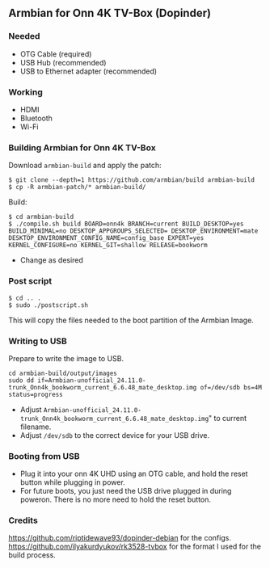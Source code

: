 ## Armbian for Onn 4K TV-Box (Dopinder)

### Needed

* OTG Cable (required)
* USB Hub (recommended)
* USB to Ethernet adapter (recommended)

### Working

- HDMI
- Bluetooth
- Wi-Fi

### Building Armbian for Onn 4K TV-Box

Download `armbian-build` and apply the patch:

```
$ git clone --depth=1 https://github.com/armbian/build armbian-build
$ cp -R armbian-patch/* armbian-build/
```

Build:

```
$ cd armbian-build
$ ./compile.sh build BOARD=onn4k BRANCH=current BUILD_DESKTOP=yes BUILD_MINIMAL=no DESKTOP_APPGROUPS_SELECTED= DESKTOP_ENVIRONMENT=mate DESKTOP_ENVIRONMENT_CONFIG_NAME=config_base EXPERT=yes KERNEL_CONFIGURE=no KERNEL_GIT=shallow RELEASE=bookworm
```

* Change as desired

### Post script

```
$ cd .. .
$ sudo ./postscript.sh
```

This will copy the files needed to the boot partition of the Armbian Image.

### Writing to USB

Prepare to write the image to USB.

``` 
cd armbian-build/output/images
sudo dd if=Armbian-unofficial_24.11.0-trunk_Onn4k_bookworm_current_6.6.48_mate_desktop.img of=/dev/sdb bs=4M status=progress
```
* Adjust `Armbian-unofficial_24.11.0-trunk_Onn4k_bookworm_current_6.6.48_mate_desktop.img`" to current filename.
* Adjust `/dev/sdb` to the correct device for your USB drive.

### Booting from USB


* Plug it into your onn 4K UHD using an OTG cable, and hold the reset button while plugging in power.
* For future boots, you just need the USB drive plugged in during poweron. There is no more need to hold the reset button.

### Credits
https://github.com/riptidewave93/dopinder-debian for the configs.
https://github.com/ilyakurdyukov/rk3528-tvbox for the format I used for the build process.
